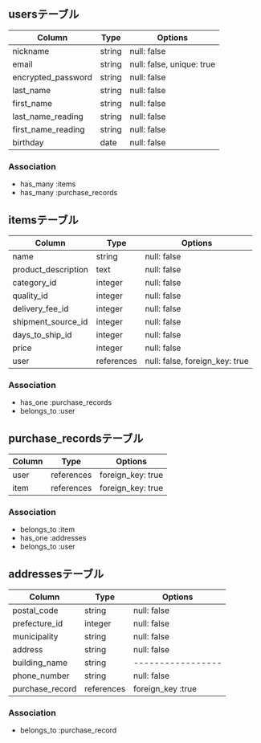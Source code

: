 ## usersテーブル

|   Column          |Type  |  Options                |
|-------------------|------|-------------------------|
|nickname           |string|null: false              |
|email              |string|null: false, unique: true|
|encrypted_password |string|null: false              |
|last_name          |string|null: false              |
|first_name         |string|null: false              |
|last_name_reading  |string|null: false              |
|first_name_reading |string|null: false              |
|birthday           |date  |null: false              |

### Association
- has_many :items
- has_many :purchase_records


## itemsテーブル

|Column              |Type       |Options                       |
|--------------------|-----------|------------------------------|
|name                |string     |null: false                   |
|product_description |text       |null: false                   |
|category_id         |integer    |null: false                   |
|quality_id          |integer    |null: false                   |
|delivery_fee_id     |integer    |null: false                   |
|shipment_source_id  |integer    |null: false                   |
|days_to_ship_id     |integer    |null: false                   |
|price               |integer    |null: false                   |
|user                |references |null: false, foreign_key: true|

### Association
- has_one :purchase_records
- belongs_to :user


## purchase_recordsテーブル

|Column|Type       |Options          |
|------|-----------|-----------------|
|user  |references |foreign_key: true|
|item  |references |foreign_key: true|

### Association
- belongs_to :item
- has_one :addresses
- belongs_to :user


## addressesテーブル

|Column         |Type      |Options          |
|---------------|----------|-----------------|
|postal_code    |string    |null: false      |
|prefecture_id  |integer   |null: false      |
|municipality   |string    |null: false      |
|address        |string    |null: false      |
|building_name  |string    |-----------------|
|phone_number   |string    |null: false      |
|purchase_record|references|foreign_key :true|

### Association
- belongs_to :purchase_record